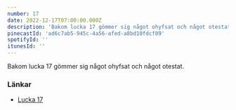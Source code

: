 ```yaml
---
number: 17
date: 2022-12-17T07:00:00.000Z
description: 'Bakom lucka 17 gömmer sig något ohyfsat och något otestat.'
pinecastId: 'ad6c7ab5-945c-4a56-afed-a8bd10fdcf09'
spotifyId: ''
itunesId: ''
---
```


Bakom lucka 17 gömmer sig något ohyfsat och något otestat.

### Länkar

- [Lucka 17](https://www.totaltypescript.com/tutorials)
